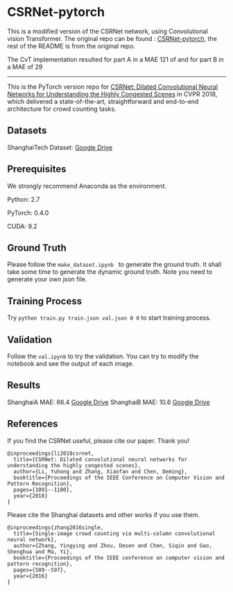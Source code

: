 # CSRNet-pytorch

This is a modified version of the CSRNet network, using Convolutional vision Transformer. The original repo can be found : [CSRNet-pytorch](https://github.com/leeyeehoo/CSRNet-pytorch), the rest of the README is from the original repo.

The CvT implementation resulted for part A in a MAE 121 of and for part B in a MAE of 29

----------------------------------

This is the PyTorch version repo for [CSRNet: Dilated Convolutional Neural Networks for Understanding the Highly Congested Scenes](https://arxiv.org/abs/1802.10062) in CVPR 2018, which delivered a state-of-the-art, straightforward and end-to-end architecture for crowd counting tasks.

## Datasets
ShanghaiTech Dataset: [Google Drive](https://drive.google.com/open?id=16dhJn7k4FWVwByRsQAEpl9lwjuV03jVI)

## Prerequisites
We strongly recommend Anaconda as the environment.

Python: 2.7

PyTorch: 0.4.0

CUDA: 9.2
## Ground Truth

Please follow the `make_dataset.ipynb ` to generate the ground truth. It shall take some time to generate the dynamic ground truth. Note you need to generate your own json file.

## Training Process

Try `python train.py train.json val.json 0 0` to start training process.

## Validation

Follow the `val.ipynb` to try the validation. You can try to modify the notebook and see the output of each image.
## Results

ShanghaiA MAE: 66.4 [Google Drive](https://drive.google.com/open?id=1Z-atzS5Y2pOd-nEWqZRVBDMYJDreGWHH)
ShanghaiB MAE: 10.6 [Google Drive](https://drive.google.com/open?id=1zKn6YlLW3Z9ocgPbP99oz7r2nC7_TBXK)

## References

If you find the CSRNet useful, please cite our paper. Thank you!

```
@inproceedings{li2018csrnet,
  title={CSRNet: Dilated convolutional neural networks for understanding the highly congested scenes},
  author={Li, Yuhong and Zhang, Xiaofan and Chen, Deming},
  booktitle={Proceedings of the IEEE Conference on Computer Vision and Pattern Recognition},
  pages={1091--1100},
  year={2018}
}
```
Please cite the Shanghai datasets and other works if you use them.

```
@inproceedings{zhang2016single,
  title={Single-image crowd counting via multi-column convolutional neural network},
  author={Zhang, Yingying and Zhou, Desen and Chen, Siqin and Gao, Shenghua and Ma, Yi},
  booktitle={Proceedings of the IEEE conference on computer vision and pattern recognition},
  pages={589--597},
  year={2016}
}
```
